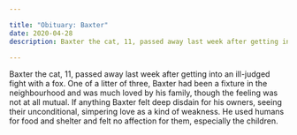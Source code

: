 ```yaml
---

title: "Obituary: Baxter"
date: 2020-04-28
description: Baxter the cat, 11, passed away last week after getting into an ill-judged fight with a fox.

---
```


Baxter the cat, 11, passed away last week after getting into an ill-judged fight with a fox. One of a litter of three, Baxter had been a fixture in the neighbourhood and was much loved by his family, though the feeling was not at all mutual. If anything Baxter felt deep disdain for his owners, seeing their unconditional, simpering love as a kind of weakness. He used humans for food and shelter and felt no affection for them, especially the children. 